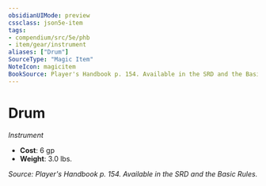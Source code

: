 ```yaml
---
obsidianUIMode: preview
cssclass: json5e-item
tags:
- compendium/src/5e/phb
- item/gear/instrument
aliases: ["Drum"]
SourceType: "Magic Item"
NoteIcon: magicitem
BookSource: Player's Handbook p. 154. Available in the SRD and the Basic Rules.
---
```

# Drum
*Instrument*  

- **Cost**: 6 gp
- **Weight**: 3.0 lbs.

*Source: Player's Handbook p. 154. Available in the SRD and the Basic Rules.*